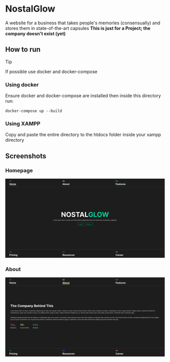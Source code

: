 # NostalGlow
A website for a business that takes people's memories (consensually) and stores them in state-of-the-art capsules
**This is just for a Project; the company doesn't exist (yet)**

## How to run
> [!TIP]
> If possible use docker and docker-compose
### Using docker
Ensure docker and docker-compose are installed then inside this directory run:
```shell
docker-compose up --build
```
### Using XAMPP
Copy and paste the entire directory to the htdocs folder inside your xampp directory

## Screenshots
### Homepage
![image](./assets/screenshots/0-homepage.png)
### About
![image](./assets/screenshots/1-about.png)
